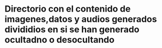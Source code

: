 # Directorio con el contenido de imagenes,datos y audios generados divididios en si se han generado ocultadno o desocultando

